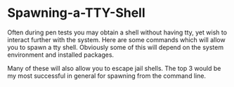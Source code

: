 # Spawning-a-TTY-Shell
Often during pen tests you may obtain a shell without having tty, yet wish to interact further with the system. Here are some commands which will allow you to spawn a tty shell. Obviously some of this will depend on the system environment and installed packages.

Many of these will also allow you to escape jail shells. The top 3 would be my most successful in general for spawning from the command line.


